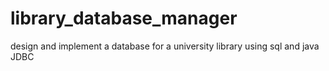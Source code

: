 # library_database_manager
 design and implement a database for a university library using sql and java JDBC
